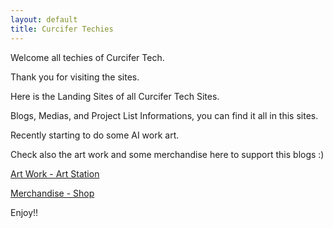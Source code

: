 ```yaml
---
layout: default
title: Curcifer Techies
---
```


Welcome all techies of Curcifer Tech.

Thank you for visiting the sites.

Here is the Landing Sites of all Curcifer Tech Sites.

Blogs, Medias, and Project List Informations, you can find it all in this sites.

Recently starting to do some AI work art.

Check also the art work and some merchandise here to support this blogs :)

[Art Work - Art Station][art-site]

[Merchandise - Shop][ebay-site]

Enjoy!!

[art-site]: https://yosephwijaya8.artstation.com/
[ebay-site]:https://www.ebay.com/usr/yosephwij_90